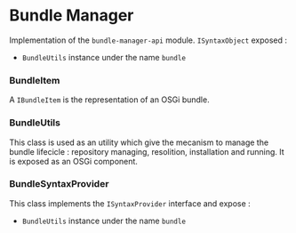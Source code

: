 # Bundle Manager

Implementation of the `bundle-manager-api` module.
`ISyntaxObject` exposed :
 - `BundleUtils` instance under the name `bundle`

### BundleItem

A `IBundleItem` is the representation of an OSGi bundle.

### BundleUtils

This class is used as an utility which give the mecanism to manage the
bundle lifecicle : repository managing, resolition, installation and
running. It is exposed as an OSGi component.

### BundleSyntaxProvider

This class implements the `ISyntaxProvider` interface and expose :
 - `BundleUtils` instance under the name `bundle`